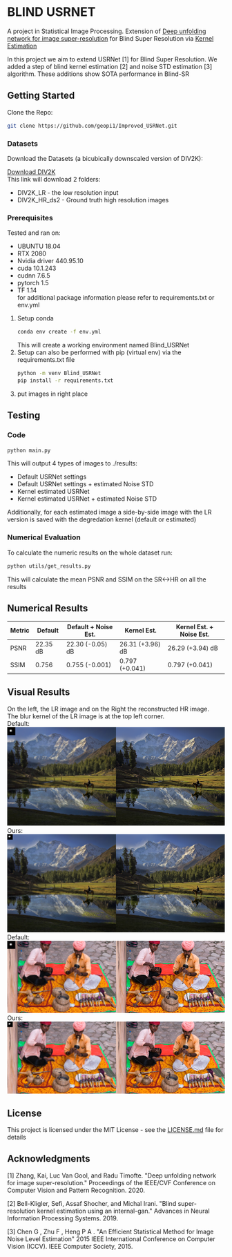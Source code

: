 # BLIND USRNET

A project in Statistical Image Processing.
Extension of [Deep unfolding network for image super-resolution](https://arxiv.org/pdf/2003.10428.pdf) 
for Blind Super Resolution via [Kernel Estimation](https://arxiv.org/abs/1909.06581) 

In this project we aim to extend USRNet [1] for Blind Super Resolution. We
added a step of blind kernel estimation [2] and noise STD estimation [3] algorithm. These additions show SOTA performance in Blind-SR


## Getting Started

Clone the Repo:  
```bash
git clone https://github.com/geopi1/Improved_USRNet.git
```

### Datasets
Download the Datasets (a bicubically downscaled version of DIV2K):

[Download DIV2K](https://drive.google.com/drive/folders/1wITaNr7KNg_keUnK4myKjUoKA4HGeONA?usp=sharing)  
This link will download 2 folders:
* DIV2K_LR - the low resolution input
* DIV2K_HR_ds2 - Ground truth high resolution images

### Prerequisites
Tested and ran on:  
 * UBUNTU 18.04  
 * RTX 2080  
 * Nvidia driver 440.95.10  
 * cuda 10.1.243  
 * cudnn 7.6.5  
 * pytorch 1.5  
 * TF 1.14  
for additional package information please refer to requirements.txt or env.yml 
 
 
1. Setup conda 
    ```bash
    conda env create -f env.yml
    ```
    This will create a working environment named Blind_USRNet
2. Setup can also be performed with pip (virtual env) via the requirements.txt file 
    ```bash
    python -m venv Blind_USRNet
    pip install -r requirements.txt
    ```
3. put images in right place

## Testing
### Code
```bash
python main.py 
```
This will output 4 types of images to ./results: 
* Default USRNet settings
* Default USRNet settings + estimated Noise STD 
* Kernel estimated USRNet
* Kernel estimated USRNet + estimated Noise STD

Additionally, for each estimated image a side-by-side image with the LR version is saved with the degredation kernel (default or estimated)  

### Numerical Evaluation
To calculate the numeric results on the whole dataset run:
```bash
python utils/get_results.py
```
This will calculate the mean PSNR and SSIM on the SR<->HR on all the results

## Numerical Results
| Metric        | Default        | Default + Noise Est. | Kernel Est.      | Kernel Est. + Noise Est. |
| ------------- | -------------- | -------------------- | ---------------- | ------------------------ |
| PSNR          | 22.35 dB       | 22.30 (-0.05) dB     | 26.31 (+3.96) dB | 26.29 (+3.94) dB         |
| SSIM          | 0.756          | 0.755 (-0.001)       | 0.797 (+0.041)   | 0.797 (+0.041)           |

## Visual Results
On the left, the LR image and on the Right the reconstructed HR image.  
The blur kernel of the LR image is at the top left corner.  
Default:   
![Default](./results/0002_x4_usrnetdefaultdefault_noise_LE.png)  
Ours:  
![Ours](./results/0002_x4_usrnetKernelGANdefault_noise_LE.png)  
Default:  
![Default](./results/0008_x4_usrnetdefaultdefault_noise_LE.png)  
Ours:  
![Ours](./results/0008_x4_usrnetKernelGANdefault_noise_LE.png)  

## License

This project is licensed under the MIT License - see the [LICENSE.md](LICENSE.md) file for details

## Acknowledgments
[1] Zhang, Kai, Luc Van Gool, and Radu Timofte. "Deep unfolding network for image super-resolution." Proceedings of the IEEE/CVF Conference on Computer Vision and Pattern Recognition. 2020.

[2] Bell-Kligler, Sefi, Assaf Shocher, and Michal Irani. "Blind super-resolution kernel estimation using an internal-gan." Advances in Neural Information Processing Systems. 2019.

[3] Chen G , Zhu F , Heng P A . "An Efficient Statistical Method for Image Noise Level Estimation" 2015 IEEE International Conference on Computer Vision (ICCV). IEEE Computer Society, 2015.